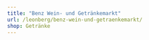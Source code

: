 ```yaml
---
title: "Benz Wein- und Getränkemarkt"
url: /leonberg/benz-wein-und-getraenkemarkt/
shop: Getränke
---
```

